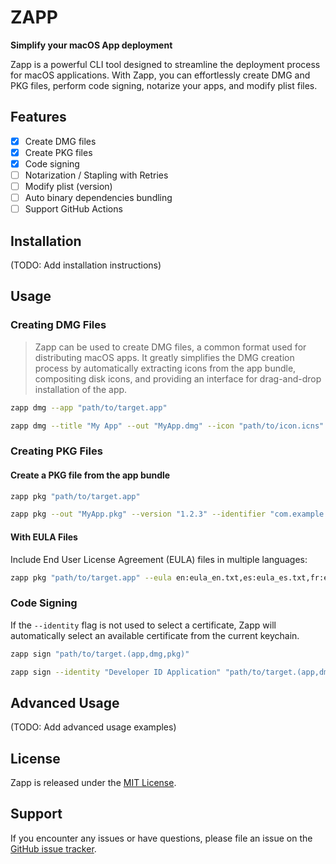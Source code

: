 # ZAPP

**Simplify your macOS App deployment**

Zapp is a powerful CLI tool designed to streamline the deployment process for macOS applications. With Zapp, you can effortlessly create DMG and PKG files, perform code signing, notarize your apps, and modify plist files.

## Features

- [x] Create DMG files
- [x] Create PKG files
- [x] Code signing
- [ ] Notarization / Stapling with Retries
- [ ] Modify plist (version)
- [ ] Auto binary dependencies bundling
- [ ] Support GitHub Actions

## Installation

(TODO: Add installation instructions)

## Usage

### Creating DMG Files

> Zapp can be used to create DMG files, a common format used for distributing macOS apps.
It greatly simplifies the DMG creation process by automatically extracting icons from the app bundle, compositing disk icons, and providing an interface for drag-and-drop installation of the app.


```bash
zapp dmg --app "path/to/target.app"
```

```bash
zapp dmg --title "My App" --out "MyApp.dmg" --icon "path/to/icon.icns" --app "path/to/target.app"
```

### Creating PKG Files

#### Create a PKG file from the app bundle
```bash
zapp pkg "path/to/target.app"
```

```bash
zapp pkg --out "MyApp.pkg" --version "1.2.3" --identifier "com.example.myapp" "path/to/target.app"
```

#### With EULA Files

Include End User License Agreement (EULA) files in multiple languages:

```bash
zapp pkg "path/to/target.app" --eula en:eula_en.txt,es:eula_es.txt,fr:eula_fr.txt
```
### Code Signing

If the `--identity` flag is not used to select a certificate, Zapp will automatically select an available certificate from the current keychain.

```bash
zapp sign "path/to/target.(app,dmg,pkg)"
```
```bash
zapp sign --identity "Developer ID Application" "path/to/target.(app,dmg,pkg)"
```
## Advanced Usage

(TODO: Add advanced usage examples)

## License

Zapp is released under the [MIT License](LICENSE).

## Support

If you encounter any issues or have questions, please file an issue on the [GitHub issue tracker](https://github.com/your-repo/zapp/issues).
